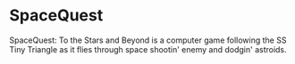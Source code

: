 # SpaceQuest
SpaceQuest: To the Stars and Beyond is a computer game following the SS Tiny Triangle as it flies through space shootin' enemy and dodgin' astroids.
